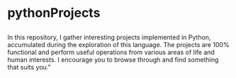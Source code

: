 # pythonProjects
##
In this repository, I gather interesting projects implemented in Python, accumulated during the exploration of this language. The projects are 100% functional and perform useful operations from various areas of life and human interests. I encourage you to browse through and find something that suits you."
